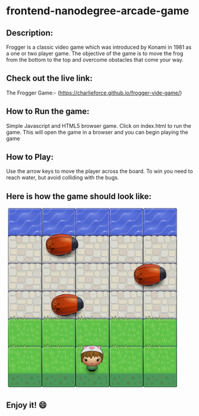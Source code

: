frontend-nanodegree-arcade-game
===============================

## Description:

Frogger is a classic video game which was introduced by Konami in 1981 as a one or two player game. The objective of the game is to move the frog from the bottom to the top and overcome obstacles that come your way.

## Check out the live link:
The Frogger Game:- (https://charlieforce.github.io/frogger-vide-game/)

## How to Run the game:

Simple Javascript and HTML5 browser game. Click on index.html to run the game. This will open the game in a browser and you can begin playing the game

## How to Play:

Use the arrow keys to move the player across the board. To win you need to reach water, but avoid colliding with the bugs.

## Here is how the game should look like:  

![alt tag](https://github.com/charlieforce/frogger-vide-game/blob/master/Screen%20Shot%202017-08-30.png)

## Enjoy it!  :smile:
